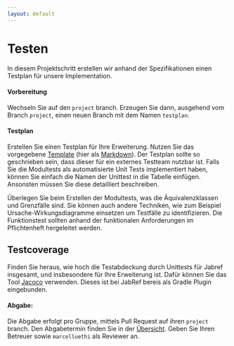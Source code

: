 ```yaml
---
layout: default
---
```

# Testen

In diesem Projektschritt erstellen wir anhand der Spezifikationen einen Testplan für unsere Implementation. 

#### Vorbereitung


Wechseln Sie auf den `project` branch. 
Erzeugen Sie dann, ausgehend vom Branch `project`, einen neuen Branch mit dem Namen `testplan`. 

#### Testplan

Erstellen Sie einen Testplan für Ihre Erweiterung. Nutzen Sie das vorgegebene [Template](https://unibas-marcelluethi.github.io/software-engineering-gyminf/project/templates/testplan.html) (hier als [Markdown](https://raw.githubusercontent.com/unibas-marcelluethi/software-engineering/main/docs/project/templates/testplan.md)).
Der Testplan sollte so geschrieben sein, dass dieser für ein externes Testteam nutzbar ist.
Falls Sie die Modultests als automatisierte Unit Tests implementiert haben, können Sie einfach die Namen der Unittest in die Tabelle einfügen. Ansonsten müssen Sie diese detailliert beschreiben.

Überlegen Sie beim Erstellen der Modultests, was die Äquivalenzklassen und Grenzfälle sind. Sie können auch andere Techniken, wie zum Beispiel Ursache-Wirkungsdiagramme einsetzen um Testfälle zu identifizieren.
Die Funktionstest sollten anhand der funktionalen Anforderungen im Pflichtenheft hergeleitet werden.




## Testcoverage

Finden Sie heraus, wie hoch die Testabdeckung durch Unittests für Jabref insgesamt, und insbesondere für Ihre Erweiterung ist. Dafür können Sie das Tool [Jacoco](https://www.jacoco.org/jacoco/) verwenden. Dieses ist bei JabRef bereis als Gradle Plugin eingebunden.

#### Abgabe:


Die Abgabe erfolgt pro Gruppe, mittels Pull Request auf ihren `project` branch. Den Abgabetermin finden Sie in der [Übersicht](../project/project-summary.html).  Geben Sie Ihren Betreuer sowie ```marcelluethi``` als Reviewer an.